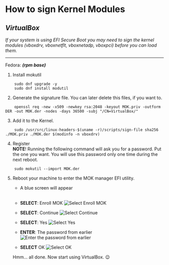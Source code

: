 # How to sign Kernel Modules

## _VirtualBox_
_If your system is using EFI Secure Boot you may need to sign the
kernel modules (vboxdrv, vboxnetflt, vboxnetadp, vboxpci) before you can load
them._

___

Fedora: **_(rpm base)_**

1. Install mokutil

```shell
    sudo dnf upgrade -y
    sudo dnf install modutil
```

2. Generate the signature file. You can later delete this files, if you want to.

```shell
    openssl req -new -x509 -newkey rsa:2048 -keyout MOK.priv -outform DER -out MOK.der -nodes -days 36500 -subj "/CN=VirtualBox/"
```

3. Add it to the Kernel.

```shell
    sudo /usr/src/linux-headers-$(uname -r)/scripts/sign-file sha256 ./MOK.priv ./MOK.der $(modinfo -n vboxdrv)
```

4. Register \
**NOTE**! Running the following command will ask you for  a password. Put the one you want. You will use this password only one time during the next reboot.
```shell
    sudo mokutil --import MOK.der
```

5. Reboot your machine to enter the MOK manager EFI utility.
    * A blue screen will appear<br><br>
    * **SELECT**: Enroll MOK
    ![Select Enroll MOK](https://camo.githubusercontent.com/b21a46cd05e4f730f3243885e9bf48dd1ac8b9f4/68747470733a2f2f736f75726365776172652e6f72672f73797374656d7461702f77696b692f536563757265426f6f743f616374696f6e3d41747461636846696c6526646f3d676574267461726765743d53637265656e73686f745f6b766d2d726177686964652d36342d756566692d315f323031342d30322d32375f31345f30305f31335f63726f702e706e67)

    
    * **SELECT**: Continue
    ![Select Continue](https://camo.githubusercontent.com/bac4ce06716e65944934a342d68f5458e4e68380/68747470733a2f2f736f75726365776172652e6f72672f73797374656d7461702f77696b692f536563757265426f6f743f616374696f6e3d41747461636846696c6526646f3d676574267461726765743d53637265656e73686f745f6b766d2d726177686964652d36342d756566692d315f323031342d30322d32375f31345f30305f33355f63726f702e706e67)

    * **SELECT**: Yes
    ![Select Yes](https://camo.githubusercontent.com/b81d4cb38374e4f6f4c599812402b25987e6bea0/68747470733a2f2f736f75726365776172652e6f72672f73797374656d7461702f77696b692f536563757265426f6f743f616374696f6e3d41747461636846696c6526646f3d676574267461726765743d53637265656e73686f745f6b766d2d726177686964652d36342d756566692d315f323031342d30322d32375f31345f30305f34345f63726f702e706e67)

    * **ENTER**: The password from earlier
    ![Enter the password from earlier](https://camo.githubusercontent.com/f15a0972dfc2d101711d2d584125f14b52e87057/68747470733a2f2f736f75726365776172652e6f72672f73797374656d7461702f77696b692f536563757265426f6f743f616374696f6e3d41747461636846696c6526646f3d676574267461726765743d53637265656e73686f745f6b766d2d726177686964652d36342d756566692d315f323031342d30322d32375f31345f30305f35335f63726f702e706e67)

    * **SELECT** OK 
    ![Select OK](https://camo.githubusercontent.com/3e9aea5d9fbbce69a8ac599d9ceb4bbe9bfbaaeb/68747470733a2f2f736f75726365776172652e6f72672f73797374656d7461702f77696b692f536563757265426f6f743f616374696f6e3d41747461636846696c6526646f3d676574267461726765743d53637265656e73686f745f6b766d2d726177686964652d36342d756566692d315f323031342d30322d32375f31345f30315f30365f63726f702e706e67)

    Hmm... all done. Now start using VirtualBox. :wink:
